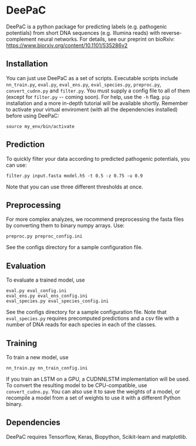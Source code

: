 <!-- {#mainpage} -->

# DeePaC

DeePaC is a python package for predicting labels (e.g. pathogenic potentials) from short DNA sequences (e.g. Illumina reads) with reverse-complement neural networks. For details, see our preprint on bioRxiv: https://www.biorxiv.org/content/10.1101/535286v2

## Installation

You can just use DeePaC as a set of scripts. Executable scripts include `nn_train.py`, `eval.py`, `eval_ens.py`, `eval_species.py`, `preproc.py`, `convert_cudnn.py` and `filter.py`.
You must supply a config file to all of them (except for `filter.py` -- coming soon). For help, use the `-h` flag. `pip` installation and a more in-depth tutorial will be available shortly. Remember to activate your virtual enviroment (with all the dependencies installed) before using DeePaC:
```
source my_env/bin/activate
```

## Prediction

To quickly filter your data according to predicted pathogenic potentials, you can use:
```
filter.py input.fasta model.h5 -t 0.5 -z 0.75 -u 0.9
```
Note that you can use three different thresholds at once.

## Preprocessing

For more complex analyzes, we rocommend preprocessing the fasta files by converting them to binary numpy arrays. Use:
```
preproc.py preproc_config.ini
```
See the configs directory for a sample configuration file.

## Evaluation

To evaluate a trained model, use
```
eval.py eval_config.ini
eval_ens.py eval_ens_config.ini
eval_species.py eval_species_config.ini
```
See the configs directory for a sample configuration file. Note that `eval_species.py` requires precomputed predictions and a csv file with a number of DNA reads for each species in each of the classes.

## Training
To train a new model, use
```
nn_train.py nn_train_config.ini
```

If you train an LSTM on a GPU, a CUDNNLSTM implementation will be used. To convert the resulting model to be CPU-compatible, use `convert_cudnn.py`. You can also use it to save the weights of a model, or recompile a model from a set of weights to use it with a different Python binary.

## Dependencies
DeePaC requires Tensorflow, Keras, Biopython, Scikit-learn and matplotlib.
